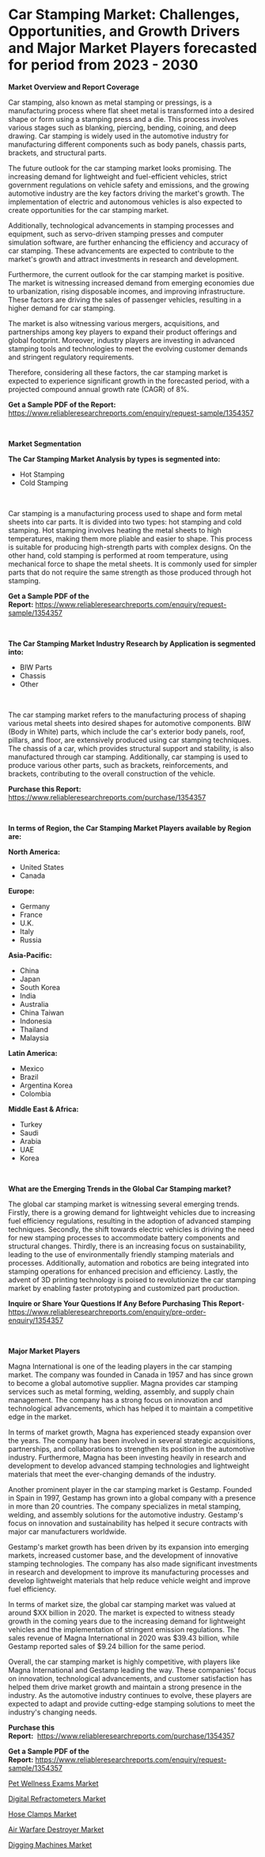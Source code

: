 <p><h1>Car Stamping Market: Challenges, Opportunities, and Growth Drivers and Major Market Players forecasted for period from 2023 - 2030</h1></p><p><strong>Market Overview and Report Coverage</strong></p>
<p><p>Car stamping, also known as metal stamping or pressings, is a manufacturing process where flat sheet metal is transformed into a desired shape or form using a stamping press and a die. This process involves various stages such as blanking, piercing, bending, coining, and deep drawing. Car stamping is widely used in the automotive industry for manufacturing different components such as body panels, chassis parts, brackets, and structural parts.</p><p>The future outlook for the car stamping market looks promising. The increasing demand for lightweight and fuel-efficient vehicles, strict government regulations on vehicle safety and emissions, and the growing automotive industry are the key factors driving the market's growth. The implementation of electric and autonomous vehicles is also expected to create opportunities for the car stamping market.</p><p>Additionally, technological advancements in stamping processes and equipment, such as servo-driven stamping presses and computer simulation software, are further enhancing the efficiency and accuracy of car stamping. These advancements are expected to contribute to the market's growth and attract investments in research and development.</p><p>Furthermore, the current outlook for the car stamping market is positive. The market is witnessing increased demand from emerging economies due to urbanization, rising disposable incomes, and improving infrastructure. These factors are driving the sales of passenger vehicles, resulting in a higher demand for car stamping.</p><p>The market is also witnessing various mergers, acquisitions, and partnerships among key players to expand their product offerings and global footprint. Moreover, industry players are investing in advanced stamping tools and technologies to meet the evolving customer demands and stringent regulatory requirements.</p><p>Therefore, considering all these factors, the car stamping market is expected to experience significant growth in the forecasted period, with a projected compound annual growth rate (CAGR) of 8%.</p></p>
<p><strong>Get a Sample PDF of the Report:</strong> <a href="https://www.reliableresearchreports.com/enquiry/request-sample/1354357">https://www.reliableresearchreports.com/enquiry/request-sample/1354357</a></p>
<p>&nbsp;</p>
<p><strong>Market Segmentation</strong></p>
<p><strong>The Car Stamping Market Analysis by types is segmented into:</strong></p>
<p><ul><li>Hot Stamping</li><li>Cold Stamping</li></ul></p>
<p>&nbsp;</p>
<p><p>Car stamping is a manufacturing process used to shape and form metal sheets into car parts. It is divided into two types: hot stamping and cold stamping. Hot stamping involves heating the metal sheets to high temperatures, making them more pliable and easier to shape. This process is suitable for producing high-strength parts with complex designs. On the other hand, cold stamping is performed at room temperature, using mechanical force to shape the metal sheets. It is commonly used for simpler parts that do not require the same strength as those produced through hot stamping.</p></p>
<p><strong>Get a Sample PDF of the Report:</strong>&nbsp;<a href="https://www.reliableresearchreports.com/enquiry/request-sample/1354357">https://www.reliableresearchreports.com/enquiry/request-sample/1354357</a></p>
<p>&nbsp;</p>
<p><strong>The Car Stamping Market Industry Research by Application is segmented into:</strong></p>
<p><ul><li>BIW Parts</li><li>Chassis</li><li>Other</li></ul></p>
<p>&nbsp;</p>
<p><p>The car stamping market refers to the manufacturing process of shaping various metal sheets into desired shapes for automotive components. BIW (Body in White) parts, which include the car's exterior body panels, roof, pillars, and floor, are extensively produced using car stamping techniques. The chassis of a car, which provides structural support and stability, is also manufactured through car stamping. Additionally, car stamping is used to produce various other parts, such as brackets, reinforcements, and brackets, contributing to the overall construction of the vehicle.</p></p>
<p><strong>Purchase this Report:</strong>&nbsp; <a href="https://www.reliableresearchreports.com/purchase/1354357">https://www.reliableresearchreports.com/purchase/1354357</a></p>
<p>&nbsp;</p>
<p><strong>In terms of Region, the Car Stamping Market Players available by Region are:</strong></p>
<p>
    <p> <strong> North America: </strong>
        <ul>
            <li>United States</li>
            <li>Canada</li>
        </ul>
        </p> 
    <p> <strong> Europe: </strong>
        <ul>
            <li>Germany</li>
            <li>France</li>
            <li>U.K.</li>
            <li>Italy</li>
            <li>Russia</li>
        </ul>
        </p> 
    <p> <strong> Asia-Pacific: </strong>
        <ul>
            <li>China</li>
            <li>Japan</li>
            <li>South Korea</li>
            <li>India</li>
            <li>Australia</li>
            <li>China Taiwan</li>
            <li>Indonesia</li>
            <li>Thailand</li>
            <li>Malaysia</li>
        </ul>
        </p> 
    <p> <strong> Latin America: </strong>
        <ul>
            <li>Mexico</li>
            <li>Brazil</li>
            <li>Argentina Korea</li>
            <li>Colombia</li>
        </ul>
        </p> 
    <p> <strong> Middle East & Africa: </strong>
        <ul>
            <li>Turkey</li>
            <li>Saudi</li>
            <li>Arabia</li>
            <li>UAE</li>
            <li>Korea</li>
        </ul>
    </p>
    </p>
<p>&nbsp;</p>
<p><strong>What are the Emerging Trends in the Global Car Stamping market?</strong></p>
<p><p>The global car stamping market is witnessing several emerging trends. Firstly, there is a growing demand for lightweight vehicles due to increasing fuel efficiency regulations, resulting in the adoption of advanced stamping techniques. Secondly, the shift towards electric vehicles is driving the need for new stamping processes to accommodate battery components and structural changes. Thirdly, there is an increasing focus on sustainability, leading to the use of environmentally friendly stamping materials and processes. Additionally, automation and robotics are being integrated into stamping operations for enhanced precision and efficiency. Lastly, the advent of 3D printing technology is poised to revolutionize the car stamping market by enabling faster prototyping and customized part production.</p></p>
<p><strong>Inquire or Share Your Questions If Any Before Purchasing This Report</strong>- <a href="https://www.reliableresearchreports.com/enquiry/pre-order-enquiry/1354357">https://www.reliableresearchreports.com/enquiry/pre-order-enquiry/1354357</a></p>
<p>&nbsp;</p>
<p><strong>Major Market Players</strong></p>
<p><p>Magna International is one of the leading players in the car stamping market. The company was founded in Canada in 1957 and has since grown to become a global automotive supplier. Magna provides car stamping services such as metal forming, welding, assembly, and supply chain management. The company has a strong focus on innovation and technological advancements, which has helped it to maintain a competitive edge in the market.</p><p>In terms of market growth, Magna has experienced steady expansion over the years. The company has been involved in several strategic acquisitions, partnerships, and collaborations to strengthen its position in the automotive industry. Furthermore, Magna has been investing heavily in research and development to develop advanced stamping technologies and lightweight materials that meet the ever-changing demands of the industry.</p><p>Another prominent player in the car stamping market is Gestamp. Founded in Spain in 1997, Gestamp has grown into a global company with a presence in more than 20 countries. The company specializes in metal stamping, welding, and assembly solutions for the automotive industry. Gestamp's focus on innovation and sustainability has helped it secure contracts with major car manufacturers worldwide.</p><p>Gestamp's market growth has been driven by its expansion into emerging markets, increased customer base, and the development of innovative stamping technologies. The company has also made significant investments in research and development to improve its manufacturing processes and develop lightweight materials that help reduce vehicle weight and improve fuel efficiency.</p><p>In terms of market size, the global car stamping market was valued at around $XX billion in 2020. The market is expected to witness steady growth in the coming years due to the increasing demand for lightweight vehicles and the implementation of stringent emission regulations. The sales revenue of Magna International in 2020 was $39.43 billion, while Gestamp reported sales of $9.24 billion for the same period.</p><p>Overall, the car stamping market is highly competitive, with players like Magna International and Gestamp leading the way. These companies' focus on innovation, technological advancements, and customer satisfaction has helped them drive market growth and maintain a strong presence in the industry. As the automotive industry continues to evolve, these players are expected to adapt and provide cutting-edge stamping solutions to meet the industry's changing needs.</p></p>
<p><strong>Purchase this Report:</strong>&nbsp;&nbsp;<a href="https://www.reliableresearchreports.com/purchase/1354357">https://www.reliableresearchreports.com/purchase/1354357</a></p>
<p></p>
<p><strong>Get a Sample PDF of the Report:</strong>&nbsp;<a href="https://www.reliableresearchreports.com/enquiry/request-sample/1354357">https://www.reliableresearchreports.com/enquiry/request-sample/1354357</a></p>
<p><p><a href="https://www.linkedin.com/pulse/pet-wellness-exams-market-share-amp-new-trends-analysis-i0ane/">Pet Wellness Exams Market</a></p><p><a href="https://medium.com/@nyahmertz/digital-refractometers-market-share-evolution-and-market-growth-trends-2023-2030-03431e43d90b">Digital Refractometers Market</a></p><p><a href="https://medium.com/@abdulkoss1954/hose-clamps-market-outlook-industry-overview-and-forecast-2023-to-2030-af82cce66519">Hose Clamps Market</a></p><p><a href="https://www.linkedin.com/pulse/air-warfare-destroyer-market-research-report-unlocks-analysis-blbae/">Air Warfare Destroyer Market</a></p><p><a href="https://www.linkedin.com/pulse/digging-machines-market-insights-players-forecast-till-2030-cwbte/">Digging Machines Market</a></p></p>